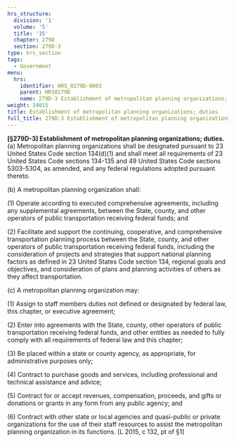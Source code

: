 ```yaml
---
hrs_structure:
  division: '1'
  volume: '5'
  title: '15'
  chapter: 279D
  section: 279D-3
type: hrs_section
tags:
  - Government
menu:
  hrs:
    identifier: HRS_0279D-0003
    parent: HRS0279D
    name: 279D-3 Establishment of metropolitan planning organizations; duties
weight: 34015
title: Establishment of metropolitan planning organizations; duties
full_title: 279D-3 Establishment of metropolitan planning organizations; duties
---
```

**[§279D-3] Establishment of metropolitan planning organizations; duties.** (a) Metropolitan planning organizations shall be designated pursuant to 23 United States Code section 134(d)(1) and shall meet all requirements of 23 United States Code sections 134-135 and 49 United States Code sections 5303-5304, as amended, and any federal regulations adopted pursuant thereto.

(b) A metropolitan planning organization shall:

(1) Operate according to executed comprehensive agreements, including any supplemental agreements, between the State, county, and other operators of public transportation receiving federal funds; and

(2) Facilitate and support the continuing, cooperative, and comprehensive transportation planning process between the State, county, and other operators of public transportation receiving federal funds, including the consideration of projects and strategies that support national planning factors as defined in 23 United States Code section 134, regional goals and objectives, and consideration of plans and planning activities of others as they affect transportation.

(c) A metropolitan planning organization may:

(1) Assign to staff members duties not defined or designated by federal law, this chapter, or executive agreement;

(2) Enter into agreements with the State, county, other operators of public transportation receiving federal funds, and other entities as needed to fully comply with all requirements of federal law and this chapter;

(3) Be placed within a state or county agency, as appropriate, for administrative purposes only;

(4) Contract to purchase goods and services, including professional and technical assistance and advice;

(5) Contract for or accept revenues, compensation, proceeds, and gifts or donations or grants in any form from any public agency; and

(6) Contract with other state or local agencies and quasi-public or private organizations for the use of their staff resources to assist the metropolitan planning organization in its functions. [L 2015, c 132, pt of §1]